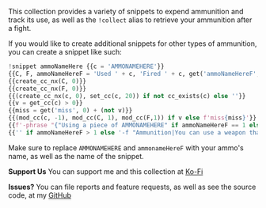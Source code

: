 This collection provides a variety of snippets to expend ammunition and track its use, as well as the `!collect` alias to retrieve your ammunition after a fight.

If you would like to create additional snippets for other types of ammunition, you can create a snippet like such:

```py
!snippet ammoNameHere {{c = 'AMMONAMEHERE'}}
{{C, F, ammoNameHereF = 'Used ' + c, 'Fired ' + c, get('ammoNameHereF', 0) + 1}}
{{create_cc_nx(C, 0)}}
{{create_cc_nx(F, 0)}}
{{(create_cc_nx(c, 0), set_cc(c, 20)) if not cc_exists(c) else ''}}
{{v = get_cc(c) > 0}}
{{miss = get('miss', 0) + (not v)}}
{{(mod_cc(c, -1), mod_cc(C, 1), mod_cc(F,1)) if v else f'miss{miss}'}}
{{f'-phrase "{"Using a piece of AMMONAMEHERE" if ammoNameHereF == 1 else "...and another one"} ({get_cc(c)} remaining)"'}}
{{'' if ammoNameHereF > 1 else '-f "Ammunition|You can use a weapon that has the ammunition property to make a ranged attack only if you have ammunition to fire from the weapon. (PHB 146)"'}}
```

Make sure to replace `AMMONAMEHERE` and `ammonameHereF` with your ammo's name, as well as the name of the snippet.

**Support Us**
You can support me and this collection at [Ko-Fi](https://ko-fi.com/croebh)

**Issues?**
You can file reports and feature requests, as well as see the source code, at my [GitHub](https://github.com/Croebh/Avrae-Customizations)